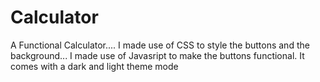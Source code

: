 # Calculator
A Functional Calculator....
I made use of CSS to style the buttons and the background...
I made use of Javasript to make the buttons functional.
It comes with a dark and light theme mode
